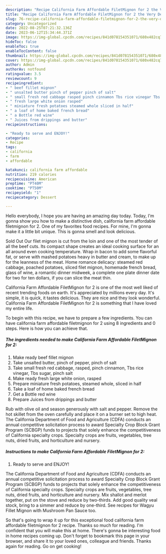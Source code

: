 ```yaml
---
description: "Recipe California Farm Affordable FiletMignon for 2 the Very Delicious"
title: "Recipe California Farm Affordable FiletMignon for 2 the Very Delicious"
slug: 76-recipe-california-farm-affordable-filetmignon-for-2-the-very-delicious
category: Uncategorized
date: 2022-08-25T07:21:32.136Z
date: 2023-06-12T15:34:44.371Z
image: https://img-global.cpcdn.com/recipes/841d078154351071/680x482cq70/california-farm-affordable-filetmignon-for-2-recipe-main-photo.jpg
hideToc: false
enableToc: true
enableTocContent: false
thumbnail: https://img-global.cpcdn.com/recipes/841d078154351071/680x482cq70/california-farm-affordable-filetmignon-for-2-recipe-main-photo.jpg
cover: https://img-global.cpcdn.com/recipes/841d078154351071/680x482cq70/california-farm-affordable-filetmignon-for-2-recipe-main-photo.jpg
author: Admin
authorAv: notfound
ratingvalue: 3.5
reviewcount: 9
recipeingredient:
- " beef fillet mignon"
- " unsalted butter pinch of pepper pinch of salt"
- " small fresh red cabbage rasped pinch cinnamon Tbs rice vinegar Tbs sugar pinch salt"
- " fresh large white onion rasped"
- " miniature fresh potatoes steamed whole sliced in half"
- " a loaf of home baked french bread"
- " a Bottle red wine"
- " Juices from drippings and butter"
recipeinstructions:

- "Ready to serve and ENJOY!"
categories:
- Recipe
tags:
- california
- farm
- affordable

katakunci: california farm affordable 
nutrition: 219 calories
recipecuisine: American
preptime: "PT40M"
cooktime: "PT50M"
recipeyield: "1"
recipecategory: Dessert

---
```



Hello everybody, I hope you are having an amazing day today. Today, I'm gonna show you how to make a distinctive dish, california farm affordable filetmignon for 2. One of my favorites food recipes. For mine, I'm gonna make it a little bit unique. This is gonna smell and look delicious.

Sold Out Our filet mignon is cut from the loin and one of the most tender of all the beef cuts. Its compact shape creates an ideal cooking surface for an all around even cooking temperature. Wrap in bacon to add some flavorful fat, or serve with mashed potatoes heavy in butter and cream, to make up for the leanness of the meat. Home romance delicacy: steamed red cabbage, poached potatoes, sliced filet mignon, homemade french bread, glass of wine, a romantic dinner midweek, a complete one plate dinner date for two for ten dollars, if you can slice the meat thin.

California Farm Affordable FiletMignon for 2 is one of the most well liked of recent trending foods on earth. It's appreciated by millions every day. It's simple, it is quick, it tastes delicious. They are nice and they look wonderful. California Farm Affordable FiletMignon for 2 is something that I have loved my entire life.


To begin with this recipe, we have to prepare a few ingredients. You can have california farm affordable filetmignon for 2 using 8 ingredients and 0 steps. Here is how you can achieve that.

<!--inarticleads1-->

##### The ingredients needed to make California Farm Affordable FiletMignon for 2:

1. Make ready  beef fillet mignon
1. Take  unsalted butter, pinch of pepper, pinch of salt
1. Take  small fresh red cabbage, rasped, pinch cinnamon, Tbs rice vinegar, Tbs sugar, pinch salt
1. Make ready  fresh large white onion, rasped
1. Prepare  miniature fresh potatoes, steamed whole, sliced in half
1. Take  a loaf of home baked french bread
1. Get  a Bottle red wine
1. Prepare  Juices from drippings and butter


Rub with olive oil and season generously with salt and pepper. Remove the hot skillet from the oven carefully and place it on a burner set to high heat. The California Department of Food and Agriculture (CDFA) conducts an annual competitive solicitation process to award Specialty Crop Block Grant Program (SCBGP) funds to projects that solely enhance the competitiveness of California specialty crops. Specialty crops are fruits, vegetables, tree nuts, dried fruits, and horticulture and nursery. 

<!--inarticleads2-->

##### Instructions to make California Farm Affordable FiletMignon for 2:


1. Ready to serve and ENJOY!

The California Department of Food and Agriculture (CDFA) conducts an annual competitive solicitation process to award Specialty Crop Block Grant Program (SCBGP) funds to projects that solely enhance the competitiveness of California specialty crops. Specialty crops are fruits, vegetables, tree nuts, dried fruits, and horticulture and nursery. Mix shallot and merlot together, put on the stove and reduce by two-thirds. Add good quality veal stock, bring to a simmer and reduce by one-third. See recipes for Wagyu Fillet Mignon with Mushroom Pan Sauce too. 

So that's going to wrap it up for this exceptional food california farm affordable filetmignon for 2 recipe. Thanks so much for reading. I'm confident that you will make this at home. There's gonna be interesting food in home recipes coming up. Don't forget to bookmark this page in your browser, and share it to your loved ones, colleague and friends. Thanks again for reading. Go on get cooking!
